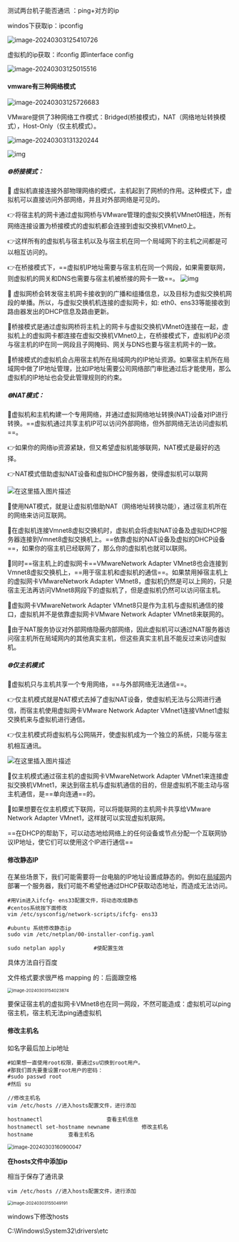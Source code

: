 测试两台机子能否通讯    ：ping+对方的ip

windos下获取ip：ipconfig

![image-20240303125410726](./image/image_3%EF%BC%8C%E7%BD%91%E7%BB%9C%E9%85%8D%E7%BD%AE/image-20240303125410726.png)

虚拟机的ip获取：ifconfig            即interface  config

![image-20240303125015516](./image/image_3%EF%BC%8C%E7%BD%91%E7%BB%9C%E9%85%8D%E7%BD%AE/image-20240303125015516.png)

#### vmware有三种网络模式

![image-20240303125726683](./image/image_3%EF%BC%8C%E7%BD%91%E7%BB%9C%E9%85%8D%E7%BD%AE/image-20240303125726683.png)

VMware提供了3种网络工作模式：Bridged(桥接模式)，NAT（网络地址转换模式），Host-Only（仅主机模式）。

![image-20240303131320244](./image/image_3%EF%BC%8C%E7%BD%91%E7%BB%9C%E9%85%8D%E7%BD%AE/image-20240303131320244.png)

![img](https://img-blog.csdnimg.cn/4cf85bd57b944b6f9478ecf8999cc3a8.png)

##### 🌐桥接模式：

📎 虚拟机直接连接外部物理网络的模式，主机起到了网桥的作用。这种模式下，虚拟机可以直接访问外部网络，并且对外部网络是可见的。

👉将宿主机的网卡通过虚拟网桥与VMware管理的虚拟交换机VMnet0相连，所有网络连接设置为桥接模式的虚拟机都会连接到虚拟交换机VMnet0上。

👉这样所有的虚拟机与宿主机以及与宿主机在同一个局域网下的主机之间都是可以相互访问的。

👉在桥接模式下，==虚拟机IP地址需要与宿主机在同一个网段，如果需要联网，则虚拟机的网关和DNS也需要与宿主机被桥接的网卡一致==。
![img](https://img-blog.csdnimg.cn/59868aa2fe134a97930c9fb9c061efa6.png)

📍 虚拟网桥会转发宿主机网卡接收到的广播和组播信息，以及目标为虚拟交换机网段的单播。所以，与虚拟交换机机连接的虚拟网卡，如: eth0、ens33等能接收到路由器发出的DHCP信息及路由更新。

📍桥接模式是通过虚拟网桥将主机上的网卡与虚拟交换机VMnet0连接在一起，虚拟机上的虚拟网卡都连接在虚拟交换机VMnet0上，在桥接模式下，虚拟机IP必须与宿主机的IP在同一网段且子网掩码、网关与DNS也要与宿主机网卡的一致。

📍桥接模式的虚拟机会占用宿主机所在局域网内的IP地址资源。如果宿主机所在局域网中做了IP地址管理，比如IP地址需要公司网络部门审批通过后才能使用，那么虚拟机的IP地址也会受此管理规则的约束。


##### 🌐NAT模式：

📎虚拟机和主机构建一个专用网络，并通过虚拟网络地址转换(NAT)设备对IP进行转换。==虚拟机通过共享主机IP可以访问外部网络，但外部网络无法访问虚拟机==。

👉如果你的网络ip资源紧缺，但又希望虚拟机能够联网，NAT模式是最好的选择。

👉NAT模式借助虚拟NAT设备和虚拟DHCP服务器，使得虚拟机可以联网

![在这里插入图片描述](https://img-blog.csdnimg.cn/ea02a23281b348199e1db08aa66f8e21.png)

📍使用NAT模式，就是让虚拟机借助NAT（网络地址转换功能），通过宿主机所在的网络来访问互联网。

📍在虚拟机连接Vmnet8虚拟交换机时，虚拟机会将虚拟NAT设备及虚拟DHCP服务器连接到Vmnet8虚拟交换机上。==依靠虚拟的NAT设备及虚拟的DHCP设备==，如果你的宿主机已经联网了，那么你的虚拟机也就可以联网。

📍同时==宿主机上的虚拟网卡==VMwareNetwork Adapter VMnet8也会连接到Vmnet8虚拟交换机上，==用于宿主机和虚拟机的通信==。如果禁用掉宿主机上的虚拟网卡VMwareNetwork Adapter VMnet8，虚拟机仍然是可以上网的，只是宿主无法再访问VMnet8网段下的虚拟机了，但是虚拟机仍然可以访问宿主机。

📍虚拟网卡VMwareNetwork Adapter VMnet8只是作为主机与虚拟机通信的接口，虚拟机并不是依靠虚拟网卡VMware Network Adapter VMnet8来联网的。

📍由于NAT服务协议对外部网络隐蔽内部网络，因此虚拟机可以通过NAT服务器访问宿主机所在局域网内的其他真实主机，但这些真实主机且不能反过来访问虚拟机。

##### 🌐仅主机模式

📎虚拟机只与主机共享一个专用网络，==与外部网络无法通信==。

👉仅主机模式就是NAT模式去掉了虚拟NAT设备，使虚拟机无法与公网进行通信，而宿主机使用虚拟网卡VMware Network Adapter VMnet1连接VMnet1虚拟交换机来与虚拟机进行通信。

👉仅主机模式将虚拟机与公网隔开，使虚拟机成为一个独立的系统，只能与宿主机相互通讯。


![在这里插入图片描述](https://img-blog.csdnimg.cn/6d8985b634a34302803d65e8c957e0ed.png)

📍仅主机模式通过宿主机的虚拟网卡VMwareNetwork Adapter VMnet1来连接虚拟交换机VMnet1，来达到宿主机与虚拟机通信的目的，但是虚拟机不能主动与宿主机通信，是==单向连通==的。

📍如果想要在仅主机模式下联网，可以将能联网的主机网卡共享给VMware Network Adapter VMnet1，这样就可以实现虚拟机联网。





 ==在DHCP的帮助下，可以动态地给网络上的任何设备或节点分配一个互联网协议IP地址，使它们可以使用这个IP进行通信==

#### 修改静态IP

在某些场景下，我们可能需要将一台电脑的IP地址设置成静态的。例如在[局域网](https://so.csdn.net/so/search?q=局域网&spm=1001.2101.3001.7020)内部署一个服务器，我们可能不希望他通过DHCP获取动态地址，而造成无法访问。

```shell
#用Vim进入ifcfg- ens33配置文件，将动态改成静态         
#centos系统按下面修改
vim /etc/sysconfig/network-scripts/ifcfg- ens33
```

```shell
#ubuntu 系统修改静态ip
sudo vim /etc/netplan/00-installer-config.yaml

sudo netplan apply         #使配置生效
```

具体方法自行百度

文件格式要求很严格   mapping 的：后面跟空格

<img src="./image/image_3%EF%BC%8C%E7%BD%91%E7%BB%9C%E9%85%8D%E7%BD%AE/image-20240303154023874.png" alt="image-20240303154023874" style="zoom:67%;" />

要保证宿主机的虚拟网卡VMnet8也在同一网段，不然可能造成：虚拟机可以ping宿主机，宿主机无法ping通虚拟机



#### 修改主机名

如名字最后加上ip地址  

```shell
#如果想一直使用root权限，要通过su切换到root用户。
#那我们首先要重设置root用户的密码：
#sudo passwd root
#然后 su
```

```shell
//修改主机名
vim /etc/hosts //进入hosts配置文件，进行添加

hostnamectl                    查看主机信息
hostnamectl set-hostname newname          修改主机名
hostname           查看主机名
```

<img src="./image/image_3%EF%BC%8C%E7%BD%91%E7%BB%9C%E9%85%8D%E7%BD%AE/image-20240303160900047.png" alt="image-20240303160900047" style="zoom:80%;" />

**在hosts文件中添加ip**

相当于保存了通讯录

```shell
vim /etc/hosts //进入hosts配置文件，进行添加
```

<img src="./image/image_3%EF%BC%8C%E7%BD%91%E7%BB%9C%E9%85%8D%E7%BD%AE/image-20240303155049191.png" alt="image-20240303155049191" style="zoom:67%;" />

windows下修改hosts

C:\Windows\System32\drivers\etc


